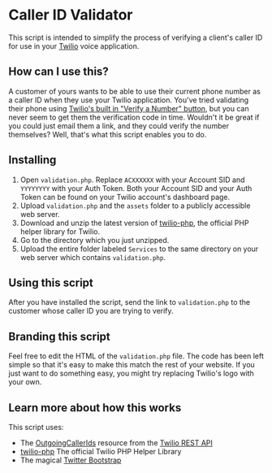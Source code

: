 # Caller ID Validator
This script is intended to simplify the process of verifying a client's caller ID for use in your [Twilio](http://www.twilio.com/) voice application.

## How can I use this?
A customer of yours wants to be able to use their current phone number as a caller ID when they use your Twilio application. You've tried validating their phone using [Twilio's built in "Verify a Number" button](https://www.twilio.com/user/account/phone-numbers/incoming), but you can never seem to get them the verification code in time. Wouldn't it be great if you could just email them a link, and they could verify the number themselves? Well, that's what this script enables you to do.

## Installing
1. Open `validation.php`. Replace `ACXXXXXX` with your Account SID and `YYYYYYYY` with your Auth Token. Both your Account SID and your Auth Token can be found on your Twilio account's dashboard page.
2. Upload `validation.php` and the `assets` folder to a publicly accessible web server.
3. Download and unzip the latest version of [twilio-php](http://www.twilio.com/docs/libraries), the official PHP helper library for Twilio.
4. Go to the directory which you just unzipped.
5. Upload the entire folder labeled `Services` to the same directory on your web server which contains `validation.php`.

## Using this script
After you have installed the script, send the link to `validation.php` to the customer whose caller ID you are trying to verify.

## Branding this script
Feel free to edit the HTML of the `validation.php` file. The code has been left simple so that it's easy to make this match the rest of your website. If you just want to do something easy, you might try replacing Twilio's logo with your own.

## Learn more about how this works
This script uses:
* The [OutgoingCallerIds](http://www.twilio.com/docs/api/rest/outgoing-caller-ids) resource from the [Twilio REST API](http://www.twilio.com/docs/api/rest)
* [twilio-php](http://www.twilio.com/docs/libraries) The official Twilio PHP Helper Library
* The magical [Twitter Bootstrap](http://twitter.github.com/bootstrap/)

